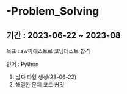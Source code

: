 # -Problem_Solving

## 기간 : 2023-06-22 ~ 2023-08

목표 : sw마에스트로 코딩테스트 합격

언어 : Python

1. 날짜 파일 생성(23-06-22)
2. 해결한 문제 코드 커밋
